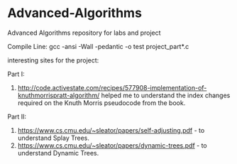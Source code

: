 # Advanced-Algorithms
Advanced Algorithms repository for labs and project

Compile Line: gcc -ansi -Wall -pedantic -o test project_part*.c

interesting sites for the project:

Part I:
1)  http://code.activestate.com/recipes/577908-implementation-of-knuthmorrispratt-algorithm/
	helped me to understand the index changes required on the Knuth Morris pseudocode from the book.

Part II:
1) https://www.cs.cmu.edu/~sleator/papers/self-adjusting.pdf - to understand Splay Trees.
2) https://www.cs.cmu.edu/~sleator/papers/dynamic-trees.pdf  - to understand Dynamic Trees.
